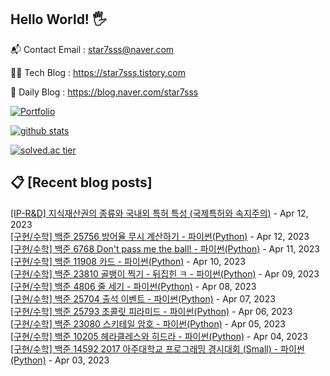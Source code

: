## Hello World! 🖐

📬 Contact Email : star7sss@naver.com

👨‍💻 Tech Blog : https://star7sss.tistory.com

🤪 Daily Blog : https://blog.naver.com/star7sss

[![Portfolio](https://img.shields.io/badge/Portfolio-%23000000.svg?style=for-the-badge&logo=firefox&logoColor=#FF7139)](https://fern-way-13f.notion.site/Jang-Thang-3b7b327981a2456c8ee5952eadb848b9)

[![github stats](https://github-readme-stats.vercel.app/api?username=jangThang&show_icons=true&hide_border=False)](https://star7sss.tistory.com)

[![solved.ac tier](http://mazassumnida.wtf/api/v2/generate_badge?boj=star7sss)](https://solved.ac/star7sss)

## 📋 [Recent blog posts]
[[IP-R&D] 지식재산권의 종류와 국내외 특허 특성 (국제특허와 속지주의)](https://star7sss.tistory.com/797) - Apr 12, 2023<br>
[[구현/수학] 백준 25756 방어율 무시 계산하기 - 파이썬(Python)](https://star7sss.tistory.com/752) - Apr 12, 2023<br>
[[구현/수학] 백준 6768 Don't pass me the ball! - 파이썬(Python)](https://star7sss.tistory.com/751) - Apr 11, 2023<br>
[[구현/수학] 백준 11908 카드 - 파이썬(Python)](https://star7sss.tistory.com/750) - Apr 10, 2023<br>
[[구현/수학] 백준 23810 골뱅이 찍기 - 뒤집힌 ㅋ - 파이썬(Python)](https://star7sss.tistory.com/749) - Apr 09, 2023<br>
[[구현/수학] 백준 4806 줄 세기 - 파이썬(Python)](https://star7sss.tistory.com/748) - Apr 08, 2023<br>
[[구현/수학] 백준 25704 출석 이벤트 - 파이썬(Python)](https://star7sss.tistory.com/747) - Apr 07, 2023<br>
[[구현/수학] 백준 25793 초콜릿 피라미드 - 파이썬(Python)](https://star7sss.tistory.com/746) - Apr 06, 2023<br>
[[구현/수학] 백준 23080 스키테일 암호 - 파이썬(Python)](https://star7sss.tistory.com/745) - Apr 05, 2023<br>
[[구현/수학] 백준 10205 헤라클레스와 히드라 - 파이썬(Python)](https://star7sss.tistory.com/744) - Apr 04, 2023<br>
[[구현/수학] 백준 14592 2017 아주대학교 프로그래밍 경시대회 (Small) - 파이썬(Python)](https://star7sss.tistory.com/743) - Apr 03, 2023<br>
